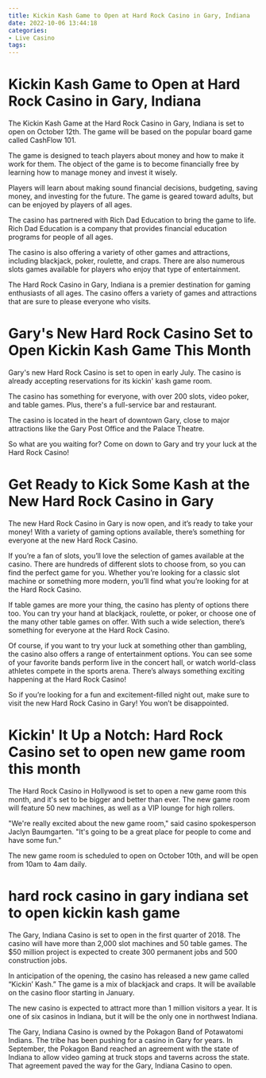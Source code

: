 ```yaml
---
title: Kickin Kash Game to Open at Hard Rock Casino in Gary, Indiana
date: 2022-10-06 13:44:18
categories:
- Live Casino
tags:
---
```



#  Kickin Kash Game to Open at Hard Rock Casino in Gary, Indiana

The Kickin Kash Game at the Hard Rock Casino in Gary, Indiana is set to open on October 12th. The game will be based on the popular board game called CashFlow 101.

The game is designed to teach players about money and how to make it work for them. The object of the game is to become financially free by learning how to manage money and invest it wisely.

Players will learn about making sound financial decisions, budgeting, saving money, and investing for the future. The game is geared toward adults, but can be enjoyed by players of all ages.

The casino has partnered with Rich Dad Education to bring the game to life. Rich Dad Education is a company that provides financial education programs for people of all ages.

The casino is also offering a variety of other games and attractions, including blackjack, poker, roulette, and craps. There are also numerous slots games available for players who enjoy that type of entertainment.

The Hard Rock Casino in Gary, Indiana is a premier destination for gaming enthusiasts of all ages. The casino offers a variety of games and attractions that are sure to please everyone who visits.

#  Gary's New Hard Rock Casino Set to Open Kickin Kash Game This Month

Gary's new Hard Rock Casino is set to open in early July. The casino is already accepting reservations for its kickin' kash game room.

The casino has something for everyone, with over 200 slots, video poker, and table games. Plus, there's a full-service bar and restaurant.

The casino is located in the heart of downtown Gary, close to major attractions like the Gary Post Office and the Palace Theatre.

So what are you waiting for? Come on down to Gary and try your luck at the Hard Rock Casino!

#  Get Ready to Kick Some Kash at the New Hard Rock Casino in Gary

The new Hard Rock Casino in Gary is now open, and it’s ready to take your money! With a variety of gaming options available, there’s something for everyone at the new Hard Rock Casino.

If you’re a fan of slots, you’ll love the selection of games available at the casino. There are hundreds of different slots to choose from, so you can find the perfect game for you. Whether you’re looking for a classic slot machine or something more modern, you’ll find what you’re looking for at the Hard Rock Casino.

If table games are more your thing, the casino has plenty of options there too. You can try your hand at blackjack, roulette, or poker, or choose one of the many other table games on offer. With such a wide selection, there’s something for everyone at the Hard Rock Casino.

Of course, if you want to try your luck at something other than gambling, the casino also offers a range of entertainment options. You can see some of your favorite bands perform live in the concert hall, or watch world-class athletes compete in the sports arena. There’s always something exciting happening at the Hard Rock Casino!

So if you’re looking for a fun and excitement-filled night out, make sure to visit the new Hard Rock Casino in Gary! You won’t be disappointed.

#  Kickin' It Up a Notch: Hard Rock Casino set to open new game room this month

The Hard Rock Casino in Hollywood is set to open a new game room this month, and it's set to be bigger and better than ever. The new game room will feature 50 new machines, as well as a VIP lounge for high rollers.

"We're really excited about the new game room," said casino spokesperson Jaclyn Baumgarten. "It's going to be a great place for people to come and have some fun."

The new game room is scheduled to open on October 10th, and will be open from 10am to 4am daily.

#  hard rock casino in gary indiana set to open kickin kash game

The Gary, Indiana Casino is set to open in the first quarter of 2018. The casino will have more than 2,000 slot machines and 50 table games. The $50 million project is expected to create 300 permanent jobs and 500 construction jobs.

In anticipation of the opening, the casino has released a new game called “Kickin’ Kash.” The game is a mix of blackjack and craps. It will be available on the casino floor starting in January.

The new casino is expected to attract more than 1 million visitors a year. It is one of six casinos in Indiana, but it will be the only one in northwest Indiana.

The Gary, Indiana Casino is owned by the Pokagon Band of Potawatomi Indians. The tribe has been pushing for a casino in Gary for years. In September, the Pokagon Band reached an agreement with the state of Indiana to allow video gaming at truck stops and taverns across the state. That agreement paved the way for the Gary, Indiana Casino to open.